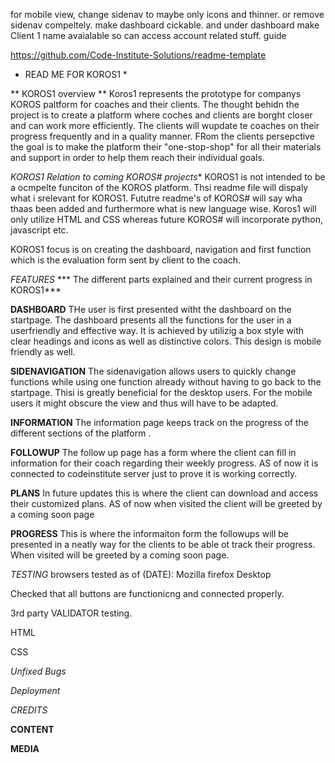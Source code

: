 for mobile view, change sidenav to maybe only icons and thinner. or remove sidenav compeltely. make dashboard cickable. and under dashboard make Client 1 name avaialable so can access account related stuff.
guide

https://github.com/Code-Institute-Solutions/readme-template



* READ ME FOR KOROS1 *

** KOROS1 overview **
Koros1 represents the prototype for companys KOROS paltform for coaches and their clients. The thought behidn the project is to create a platform where coches and clients are borght closer and can work more efficiently. The clients will wupdate te coaches on their progress frequently and in a quality manner. FRom the clients persepctive the goal is to make the platform their "one-stop-shop" for all their materials and support in order to help them reach their individual goals. 

*KOROS1 Relation to coming KOROS# projects**
KOROS1 is not intended to be a ocmpelte funciton of the KOROS platform. Thsi readme file will dispaly what i srelevant for KOROS1. Fututre readme's of KOROS# will say wha thaas been added and furthermore what is new language wise. Koros1 will only utilize HTML and CSS whereas future KOROS# will incorporate python, javascript etc. 

KOROS1 focus is on creating the dashboard, navigation and first function which is the evaluation form sent by client to the coach.


*FEATURES*
*** The different parts explained and their current progress in KOROS1***



****DASHBOARD****
THe user is first presented witht the dashboard on the startpage. 
The dashboard presents all the functions for the user in a userfriendly and effective way. It is achieved by utilizig a box style with clear headings and icons as well as distinctive colors. This design is mobile friendly as well. 


****SIDENAVIGATION****
The sidenavigation allows users to quickly change functions while using one function already without having to go back to the startpage. Thisi is greatly beneficial for the desktop users. For the mobile users it might obscure the view and thus will have to be adapted. 


****INFORMATION****
The information page keeps track on the progress of the different sections of the platform .


****FOLLOWUP****
The follow up page has a form where the client can fill in information for their coach regarding their weekly progress. AS of now it is connected to codeinstitute server just to prove it is working correctly. 


****PLANS****
In future updates this is where the client can download and access their customized plans. AS of now when visited the client will be greeted by a coming soon page

****PROGRESS****
This is where the informaiton form the followups will be presented in a neatly way for the clients to be able ot track their progress. When visited will be greeted by a coming soon page. 

*TESTING*
browsers tested as of (DATE):
Mozilla firefox Desktop

Checked that all buttons are functionicng and connected properly. 

3rd party VALIDATOR testing.

HTML

CSS


         

*Unfixed Bugs*



*Deployment*


*CREDITS*


**CONTENT**


**MEDIA**